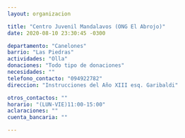 ```yaml
---
layout: organizacion

title: "Centro Juvenil Mandalavos (ONG El Abrojo)"
date: 2020-08-10 23:30:45 -0300

departamento: "Canelones"
barrio: "Las Piedras"
actividades: "Olla"
donaciones: "Todo tipo de donaciones"
necesidades: ""
telefono_contacto: "094922782"
direccion: "Instrucciones del Año XIII esq. Garibaldi"

otros_contactos: ""
horario: "(LUN-VIE)11:00-15:00"
aclaraciones: ""
cuenta_bancaria: ""

---
```

